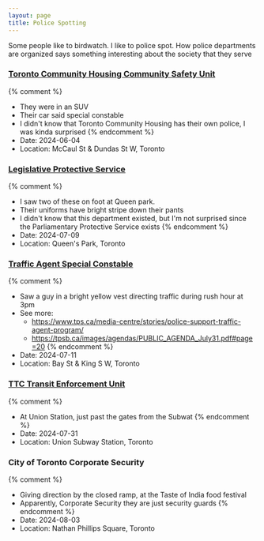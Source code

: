 ```yaml
---
layout: page
title: Police Spotting
---
```


Some people like to birdwatch. I like to police spot. How police departments are organized says something interesting about the society that they serve

### [Toronto Community Housing Community Safety Unit](https://www.torontohousing.ca/current-tenants/tenant-safety/community-safety-unit)
{% comment %} 
- They were in an SUV
- Their car said special constable 
- I didn't know that Toronto Community Housing has their own police, I was kinda surprised
{% endcomment %} 
- Date: 2024-06-04
- Location: McCaul St & Dundas St W, Toronto

### [Legislative Protective Service](https://www.ola.org/en/office-assembly/offices-divisions-branches/legislative-protective-service)
{% comment %} 
- I saw two of these on foot at Queen park.
- Their uniforms have bright stripe down their pants
- I didn't know that this department existed, but I'm not surprised since the Parliamentary Protective Service exists
{% endcomment %} 
- Date: 2024-07-09
- Location: Queen's Park, Toronto

### [Traffic Agent Special Constable](https://www.tps.ca/media-centre/stories/police-support-traffic-agent-program/)
{% comment %} 
- Saw a guy in a bright yellow vest directing traffic during rush hour at 3pm
- See more:
    - https://www.tps.ca/media-centre/stories/police-support-traffic-agent-program/
    - https://tpsb.ca/images/agendas/PUBLIC_AGENDA_July31.pdf#page=20
{% endcomment %} 
- Date: 2024-07-11
- Location: Bay St & King S W, Toronto

### [TTC Transit Enforcement Unit](https://www.ttc.ca/en/riding-the-ttc/safety-and-security/Special-Constables/transit-enforcement-unit)
{% comment %} 
- At Union Station, just past the gates from the Subwat
{% endcomment %} 
- Date: 2024-07-31
- Location: Union Subway Station, Toronto

### City of Toronto Corporate Security
{% comment %} 
- Giving direction by the closed ramp, at the Taste of India food festival 
- Apparently, Corporate Security they are just security guards
{% endcomment %} 
- Date: 2024-08-03
- Location: Nathan Phillips Square, Toronto